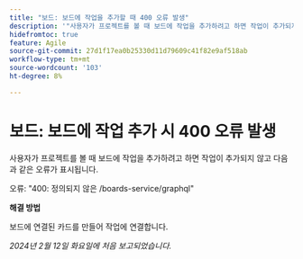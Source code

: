```yaml
---
title: "보드: 보드에 작업을 추가할 때 400 오류 발생"
description: '"사용자가 프로젝트를 볼 때 보드에 작업을 추가하려고 하면 작업이 추가되지 않고 오류가 표시됩니다. 해결 방법을 사용할 수 있습니다.”'
hidefromtoc: true
feature: Agile
source-git-commit: 27d1f17ea0b25330d11d79609c41f82e9af518ab
workflow-type: tm+mt
source-wordcount: '103'
ht-degree: 8%

---
```



# 보드: 보드에 작업 추가 시 400 오류 발생

사용자가 프로젝트를 볼 때 보드에 작업을 추가하려고 하면 작업이 추가되지 않고 다음과 같은 오류가 표시됩니다.

오류: &quot;400: 정의되지 않은 /boards-service/graphql&quot;

**해결 방법**

보드에 연결된 카드를 만들어 작업에 연결합니다.

_2024년 2월 12일 화요일에 처음 보고되었습니다._

